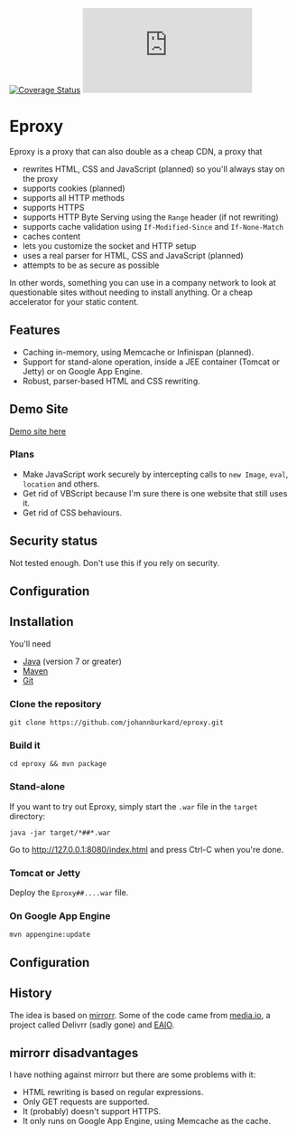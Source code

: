 [![Coverage Status](https://coveralls.io/repos/johannburkard/eproxy/badge.svg?branch=master&service=github)](https://coveralls.io/github/johannburkard/eproxy?branch=master) [![Analytics](https://ga-beacon.appspot.com/UA-7427410-88/eproxy/README.md?pixel)](https://github.com/igrigorik/ga-beacon)

# Eproxy

Eproxy is a proxy that can also double as a cheap CDN, a proxy that

* rewrites HTML, CSS and JavaScript (planned) so you'll always stay on the proxy
* supports cookies (planned)
* supports all HTTP methods 
* supports HTTPS
* supports HTTP Byte Serving using the ``Range`` header (if not rewriting)
* supports cache validation using ``If-Modified-Since`` and ``If-None-Match``
* caches content
* lets you customize the socket and HTTP setup
* uses a real parser for HTML, CSS and JavaScript (planned)
* attempts to be as secure as possible

In other words, something you can use in a company network to look at questionable sites without needing to install anything. Or a cheap accelerator for your static content.

## Features

* Caching in-memory, using Memcache or Infinispan (planned).
* Support for stand-alone operation, inside a JEE container (Tomcat or Jetty) or on Google App Engine.
* Robust, parser-based HTML and CSS rewriting.

## Demo Site

[Demo site here](https://weizentortillas.appspot.com)

### Plans

* Make JavaScript work securely by intercepting calls to ``new Image``, ``eval``, ``location`` and others.
* Get rid of VBScript because I'm sure there is one website that still uses it.
* Get rid of CSS behaviours.
 
## Security status

Not tested enough. Don't use this if you rely on security.

## Configuration

## Installation

You'll need

* [Java](http://www.oracle.com/technetwork/java/javase/downloads/index-jsp-138363.html) (version 7 or greater)
* [Maven](https://maven.apache.org)
* [Git](http://www.git-scm.com/)

### Clone the repository

``git clone https://github.com/johannburkard/eproxy.git``

### Build it

``cd eproxy && mvn package``

### Stand-alone

If you want to try out Eproxy, simply start the ``.war`` file in the ``target`` directory:

``java -jar target/*##*.war``

Go to http://127.0.0.1:8080/index.html and press Ctrl-C when you're done.

### Tomcat or Jetty

Deploy the ``Eproxy##....war`` file.

### On Google App Engine

``mvn appengine:update``

## Configuration

## History

The idea is based on [mirrorr](https://github.com/bslatkin/mirrorrr). Some of the code came from [media.io](http://media.io), a project called Delivrr (sadly gone) and [EAIO](http://eaio.com).

## mirrorr disadvantages

I have nothing against mirrorr but there are some problems with it:

* HTML rewriting is based on regular expressions.
* Only GET requests are supported.
* It (probably) doesn't support HTTPS.
* It only runs on Google App Engine, using Memcache as the cache.
